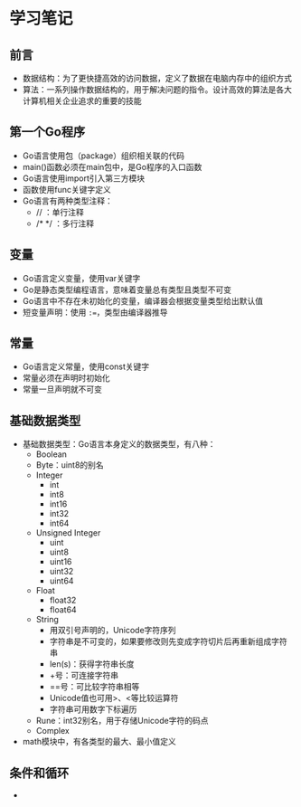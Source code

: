 # 学习笔记

## 前言

* 数据结构：为了更快捷高效的访问数据，定义了数据在电脑内存中的组织方式
* 算法：一系列操作数据结构的，用于解决问题的指令。设计高效的算法是各大计算机相关企业追求的重要的技能

## 第一个Go程序

* Go语言使用包（package）组织相关联的代码
* main()函数必须在main包中，是Go程序的入口函数
* Go语言使用import引入第三方模块
* 函数使用func关键字定义
* Go语言有两种类型注释：
  * // ：单行注释
  * /*  */ ：多行注释

## 变量

* Go语言定义变量，使用var关键字
* Go是静态类型编程语言，意味着变量总有类型且类型不可变
* Go语言中不存在未初始化的变量，编译器会根据变量类型给出默认值
* 短变量声明：使用 ` := `，类型由编译器推导

## 常量

* Go语言定义常量，使用const关键字
* 常量必须在声明时初始化
* 常量一旦声明就不可变

## 基础数据类型

* 基础数据类型：Go语言本身定义的数据类型，有八种：
  * Boolean
  * Byte：uint8的别名
  * Integer
    * int
    * int8
    * int16
    * int32
    * int64
  * Unsigned Integer
    * uint
    * uint8
    * uint16
    * uint32
    * uint64
  * Float
    * float32
    * float64
  * String
    * 用双引号声明的，Unicode字符序列
    * 字符串是不可变的，如果要修改则先变成字符切片后再重新组成字符串
    * len(s)：获得字符串长度
    * +号：可连接字符串
    * ==号：可比较字符串相等
    * Unicode值也可用>、<等比较运算符
    * 字符串可用数字下标遍历
  * Rune：int32别名，用于存储Unicode字符的码点
  * Complex
* math模块中，有各类型的最大、最小值定义

## 条件和循环

* 